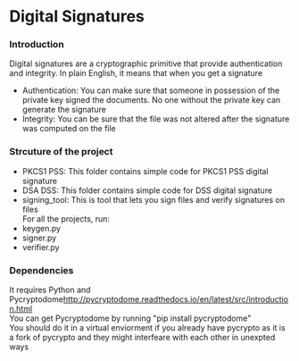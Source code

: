 # Digital Signatures
### Introduction
Digital signatures are a cryptographic primitive that provide authentication and integrity. In plain English, it means that when you get a signature
* Authentication: You can make sure that someone in possession of the private key signed the documents. No one without the private key can generate the signature
* Integrity: You can be sure that the file was not altered after the signature was computed on the file

### Strcuture of the project
* PKCS1 PSS: This folder contains simple code for PKCS1 PSS digital signature
* DSA DSS: This folder contains simple code for DSS digital signature
* signing_tool: This is tool that lets you sign files and verify signatures on files  
For all the projects, run:
* keygen.py
* signer.py
* verifier.py

### Dependencies
It requires Python and Pycryptodome<http://pycryptodome.readthedocs.io/en/latest/src/introduction.html>  
You can get Pycryptodome by running "pip install pycryptodome"  
You should do it in a virtual enviorment if you already have pycrypto as it is a fork of pycrypto and they might interfeare with each other in unexpted ways